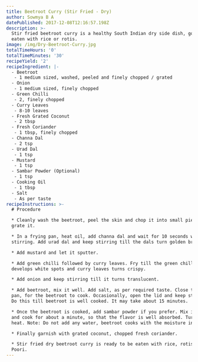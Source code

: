 ```yaml
---
title: Beetroot Curry (Stir Fried - Dry)
author: Sowmya B A
datePublished: 2017-12-08T12:16:57.198Z
description: >-
  Stir fried beetroot curry is a healthy South Indian dry side dish, good to be
  eaten with rice or rotis.
image: /img/Dry-Beetroot-Curry.jpg
totalTimeHours: '0'
totalTimeMinutes: '30'
recipeYield: '2'
recipeIngredient: |-
  - Beetroot
   - 1 medium sized, washed, peeled and finely chopped / grated
  - Onion
   - 1 medium sized, finely chopped
  - Green Chilli
   - 2, finely chopped
  - Curry Leaves
   - 8-10 leaves
  - Fresh Grated Coconut
   - 2 tbsp
  - Fresh Coriander 
   - 1 tbsp, finely chopped
  - Channa Dal
   - 2 tsp
  - Urad Dal
   - 1 tsp
  - Mustard
   - 1 tsp
  - Sambar Powder (Optional)
   - 1 tsp
  - Cooking Oil
   - 1 tbsp
  - Salt 
   - As per taste
recipeInstructions: >-
  # Procedure

  * Cleanly wash the beetroot, peel the skin and chop it into small pieces or
  grate it.

  * In a frying pan, heat oil, add channa dal and wait for 10 seconds with
  stirring. Add urad dal and keep stirring till the dals turn golden brown.

  * Add mustard and let it sputter.

  * Add green chilli followed by curry leaves. Fry till the green chilli
  develops white spots and curry leaves turns crispy.

  * Add onion and keep stirring till it turns translucent.

  * Add beetroot, mix it well. Add salt, as per required taste. Close the lid of
  pan, for the beetroot to cook. Occasionally, open the lid and keep stirring.
  Do this till beetroot is well cooked. It may take about 15 minutes.

  * Once the beetroot is cooked, add sambar powder if you prefer. Mix it well,
  and cook for about a minute, so that the flavor is well absorbed. Turn off the
  heat. Note: Do not add any water, beetroot cooks with the moisture in it.

  * Finally garnish with grated coconut, chopped fresh coriander.

  * Stir fried dry beetroot curry is ready to be eaten with rice, rotis or
  Poori.
---
```







